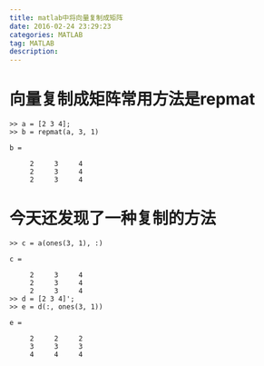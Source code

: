 ```yaml
---
title: matlab中将向量复制成矩阵
date: 2016-02-24 23:29:23
categories: MATLAB
tag: MATLAB
description: 
---
```


# 向量复制成矩阵常用方法是repmat

```
>> a = [2 3 4];
>> b = repmat(a, 3, 1)

b =

     2     3     4
     2     3     4
     2     3     4
```
# 今天还发现了一种复制的方法

```
>> c = a(ones(3, 1), :)

c =

     2     3     4
     2     3     4
     2     3     4
>> d = [2 3 4]';
>> e = d(:, ones(3, 1))

e =

     2     2     2
     3     3     3
     4     4     4
```